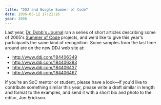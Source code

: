 ```yaml
---
title: "DDJ and Google Summer of Code"
date: 2006-05-12 17:21:26
year: 2006
---
```

Last year, <a href="http://www.ddj.com">Dr. Dobb's Journal</a> ran a series of short articles describing some of 2005's <a href="http://code.google.com/soc/">Summer of Code</a> projects, and we'd like to give this year's participants the same kind of recognition.  Some samples from the last time around are on the new DDJ web site at:
<ul>
  <li><a href="http://www.ddj.com/184406349">http://www.ddj.com/184406349</a></li>
  <li><a href="http://www.ddj.com/184406383">http://www.ddj.com/184406383</a></li>
  <li><a href="http://www.ddj.com/184406437">http://www.ddj.com/184406437</a></li>
  <li><a href="http://www.ddj.com/184406467">http://www.ddj.com/184406467</a></li>
</ul>
If you're an SoC mentor or student, please have a look—if you'd like to contribute something similar this year, please write a draft similar in length and format to the examples, and send it with a short bio and photo to the editor, Jon Erickson.

